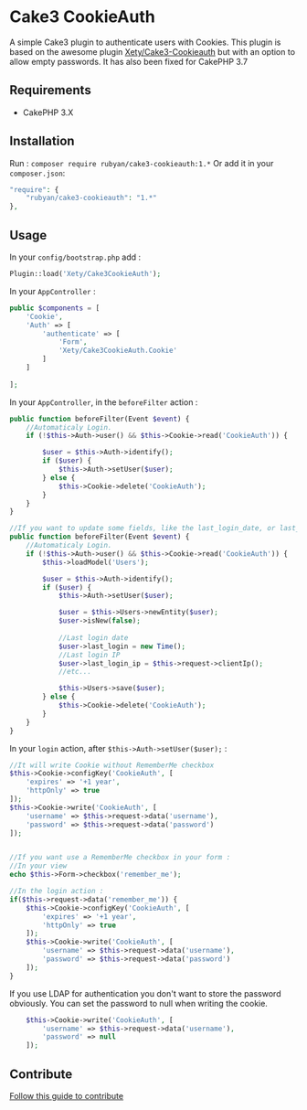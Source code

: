 # Cake3 CookieAuth
A simple Cake3 plugin to authenticate users with Cookies. This plugin is based on the awesome plugin [Xety/Cake3-Cookieauth](https://github.com/Xety/Cake3-CookieAuth) but with an option to allow empty passwords. It has also been fixed for CakePHP 3.7

## Requirements
* CakePHP 3.X

## Installation
Run : `composer require rubyan/cake3-cookieauth:1.*`
Or add it in your `composer.json`:
``` php
"require": {
	"rubyan/cake3-cookieauth": "1.*"
},
```

## Usage
In your `config/bootstrap.php` add :
``` php
Plugin::load('Xety/Cake3CookieAuth');
```

In your `AppController` :
``` php
public $components = [
	'Cookie',
	'Auth' => [
		'authenticate' => [
			'Form',
			'Xety/Cake3CookieAuth.Cookie'
		]
	]
			
];
```

In your `AppController`, in the `beforeFilter` action :
``` php
public function beforeFilter(Event $event) {
	//Automaticaly Login.
	if (!$this->Auth->user() && $this->Cookie->read('CookieAuth')) {

		$user = $this->Auth->identify();
		if ($user) {
			$this->Auth->setUser($user);
		} else {
			$this->Cookie->delete('CookieAuth');
		}
	}
}

//If you want to update some fields, like the last_login_date, or last_login_ip, just do :
public function beforeFilter(Event $event) {
	//Automaticaly Login.
	if (!$this->Auth->user() && $this->Cookie->read('CookieAuth')) {
		$this->loadModel('Users');

		$user = $this->Auth->identify();
		if ($user) {
			$this->Auth->setUser($user);

			$user = $this->Users->newEntity($user);
			$user->isNew(false);
			
			//Last login date
			$user->last_login = new Time();
			//Last login IP
			$user->last_login_ip = $this->request->clientIp();
			//etc...

			$this->Users->save($user);
		} else {
			$this->Cookie->delete('CookieAuth');
		}
	}
}
```

In your `login` action, after `$this->Auth->setUser($user);` :
``` php
//It will write Cookie without RememberMe checkbox
$this->Cookie->configKey('CookieAuth', [
	'expires' => '+1 year',
	'httpOnly' => true
]);
$this->Cookie->write('CookieAuth', [
	'username' => $this->request->data('username'),
	'password' => $this->request->data('password')
]);


//If you want use a RememberMe checkbox in your form :
//In your view
echo $this->Form->checkbox('remember_me');

//In the login action :
if($this->request->data('remember_me')) {
	$this->Cookie->configKey('CookieAuth', [
		'expires' => '+1 year',
		'httpOnly' => true
	]);
	$this->Cookie->write('CookieAuth', [
		'username' => $this->request->data('username'),
		'password' => $this->request->data('password')
	]);
}
```

If you use LDAP for authentication you don't want to store the password obviously.
You can set the password to null when writing the cookie.
``` php
	$this->Cookie->write('CookieAuth', [
		'username' => $this->request->data('username'),
		'password' => null
	]);
```

## Contribute
[Follow this guide to contribute](https://github.com/Xety/Cake3-CookieAuth/blob/master/CONTRIBUTING.md)
